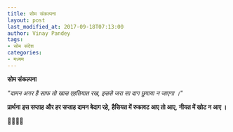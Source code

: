 ```yaml
---
title: सोम संकल्पना
layout: post
last_modified_at: 2017-09-18T07:13:00
author: Vinay Pandey
tags:
- सोम संदेश
categories:
- मध्यम
---
```

**सोम संकल्पना**

*"दामन अगर है साफ तो खास एहतियात रख,*
*इससे जरा सा दाग छुपाया न जाएगा ।"*

**प्रार्थना**
**इस सप्ताह और हर सप्ताह**
**दामन बेदाग रहे,**
**हैसियत में रुकावट आए तो आए,**
**नीयत में खोट न आए ।** 

🙏🌷🌷🙏


